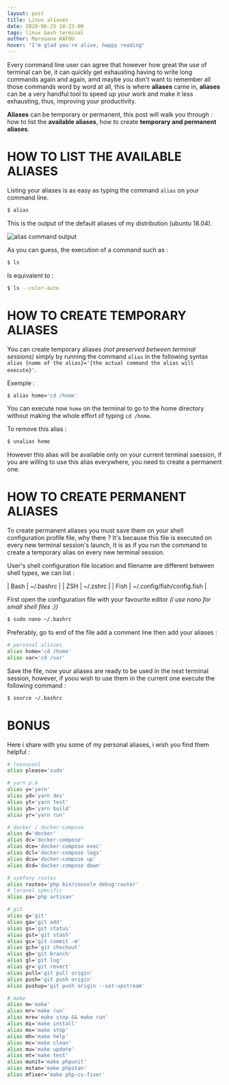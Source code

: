 ```yaml
---
layout: post
title: Linux aliases
date: 2020-06-25 18:23:00
tags: linux bash terminal
author: Marouane KAFOU
hover: "I'm glad you're alive, happy reading"
---
```


Every command line user can agree that however how great the use of terminal can be, it can quickly get exhausting having to write long commands again and again, amd maybe you don't want to remember all those commands word by word at all, this is where **aliases** came in, **aliases** can be a very handful tool to speed up your work and make it less exhausting, thus, improving your productivity.

**Aliases** can be temporary or permanent, this post will walk you through : how to list the **available aliases**, how to create **temporary and permanent aliases**.


# HOW TO LIST THE AVAILABLE ALIASES

Listing your aliases is as easy as typing the command `alias` on your command line.
```bash
$ alias
```

This is the output of the default aliases of my distribution (ubuntu 18.04).

![alias command output](../../../../../assets/images/posts/some-useful-aliases-1.png)

As you can guess, the execution of a command such as :

```bash
$ ls
```

Is equivalent to :

```bash
$ ls --color-auto
```


# HOW TO CREATE TEMPORARY ALIASES

You can create temporary aliases _(not preserved between terminal sessions)_ simply by running the command `alias` in the following syntax `alias {name of the alias}='{the actual command the alias will execute}'`.

Exemple :

```bash
$ alias home='cd /home'
```

You can execute now `home` on the terminal to go to the home directory without making the whole effort of typing `cd /home`.

To remove this alias :

```bash
$ unalias home
```

However this alias will be available only on your current terminal ssession, if you are willing to use this alias everywhere, you need to create a permanent one.

# HOW TO CREATE PERMANENT ALIASES

To create permanent aliases you must save them on your shell configuration profile file, why there ? It's because this file is executed on every new terminal session's launch, It is as if you run the command to create a temporary alias on every new terminal session.

User's shell configuration file location and filename are different between shell types, we can list :

| Bash | ~/.bashrc |
| ZSH | ~/.zshrc |
| Fish | ~/.config/fish/config.fish |

First open the configuration file with your favourite editor _(i use nano for small shell files :))_

```bash
$ sudo nano ~/.bashrc
```

Preferably, go to end of the file add a comment line then add your aliases :

```bash
# personal aliases
alias home='cd /home'
alias var='cd /var'
```

Save the file, now your aliases are ready to be used in the next terminal session, however, if yoou wish to use them in the current one execute the following command :

```bash
$ source ~/.bashrc
```

# BONUS

Here i share with you some of my personal aliases, i wish you find them helpful :

```bash
# loooooool
alias please='sudo'

# yarn p.m
alias y='yarn'
alias yd='yarn dev'
alias yt='yarn test'
alias yb='yarn build'
alias yr='yarn run'

# docker / docker-compose
alias d='docker'
alias dc='docker-compose'
alias dce='docker-compose exec'
alias dcl='docker-compose logs'
alias dcu='docker-compose up'
alias dcd='docker-compose down'

# symfony routes
alias routes='php bin/console debug:router'
# laravel specific
alias pa='php artisan'

# git
alias g='git'
alias ga='git add'
alias gs='git status'
alias gst='git stash'
alias gc='git commit -m'
alias gch='git checkout'
alias gb='git branch'
alias gl='git log'
alias gr='git revert'
alias pull='git pull origin'
alias push='git push origin'
alias pushup='git push origin --set-upstream'

# make
alias m='make'
alias mr='make run'
alias mre='make stop && make run'
alias mi='make install'
alias ms='make stop'
alias mh='make help'
alias mc='make clean'
alias mu='make update'
alias mt='make test'
alias munit='make phpunit'
alias mstan='make phpstan'
alias mfixer='make php-cs-fixer'
```
